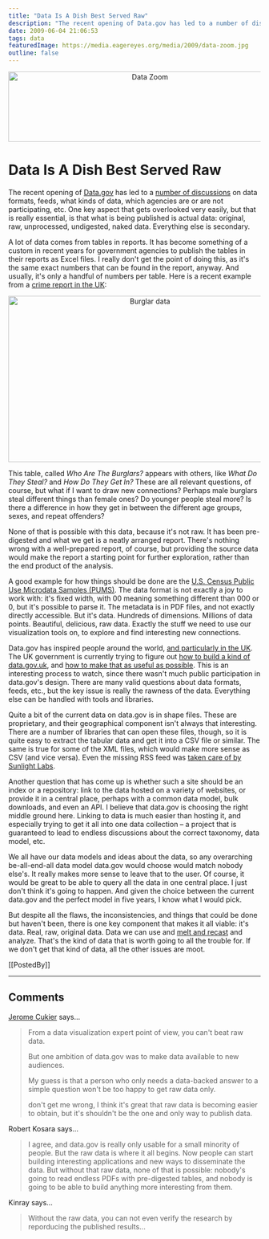 ```yaml
---
title: "Data Is A Dish Best Served Raw"
description: "The recent opening of Data.gov has led to a number of discussions on data formats, feeds, what kinds of data, which agencies are or are not participating, etc. One key aspect that gets overlooked very easily, but that is really essential, is that what is being published is actual data: original, raw, unprocessed, undigested, naked data. Everything else is secondary."
date: 2009-06-04 21:06:53
tags: data
featuredImage: https://media.eagereyes.org/media/2009/data-zoom.jpg
outline: false
---
```


<p align="center"><img src="https://media.eagereyes.org/media/2009/data-zoom.jpg" border="0" alt="Data Zoom" width="550" height="140" /></p>

# Data Is A Dish Best Served Raw

The recent opening of <a href="http://data.gov/" target="_blank">Data.gov</a> has led to a <a href="http://sunlightlabs.com/blog/2009/05/28/what-id-change-about-datagov/" target="_blank">number of discussions</a> on data formats, feeds, what kinds of data, which agencies are or are not participating, etc. One key aspect that gets overlooked very easily, but that is really essential, is that what is being published is actual data: original, raw, unprocessed, undigested, naked data. Everything else is secondary.

A lot of data comes from tables in reports. It has become something of a custom in recent years for government agencies to publish the tables in their reports as Excel files. I really don't get the point of doing this, as it's the same exact numbers that can be found in the report, anyway. And usually, it's only a handful of numbers per table. Here is a recent example from a <a href="http://www.guardian.co.uk/news/datablog/2009/may/21/ukcrime-police">crime report in the UK</a>:

<p align="center"><img src="https://media.eagereyes.org/media/2009/burglars.png" border="0" alt="Burglar data" width="550" height="331" /></p>

This table, called <em>Who Are The Burglars?</em> appears with others, like <em>What Do They Steal?</em> and <em>How Do They Get In?</em> These are all relevant questions, of course, but what if I want to draw new connections? Perhaps male burglars steal different things than female ones? Do younger people steal more? Is there a difference in how they get in between the different age groups, sexes, and repeat offenders?

None of that is possible with this data, because it's not raw. It has been pre-digested and what we get is a neatly arranged report. There's nothing wrong with a well-prepared report, of course, but providing the source data would make the report a starting point for further exploration, rather than the end product of the analysis.

A good example for how things should be done are the <a href="http://www.census.gov/main/www/pums.html">U.S. Census Public Use Microdata Samples (PUMS)</a>. The data format is not exactly a joy to work with: it's fixed width, with 00 meaning something different than 000 or 0, but it's possible to parse it. The metadata is in PDF files, and not exactly directly accessible. But it's data. Hundreds of dimensions. Millions of data points. Beautiful, delicious, raw data. Exactly the stuff we need to use our visualization tools on, to explore and find interesting new connections.

Data.gov has inspired people around the world, <a href="http://www.guardian.co.uk/news/datablog/2009/may/28/barack-obama">and particularly in the UK</a>. The UK government is currently trying to figure out <a href="http://powerofinformation.wordpress.com/">how to build a kind of data.gov.uk</a>, and <a href="http://blogs.cabinetoffice.gov.uk/digitalengagement/post/2009/05/22/Information-and-how-to-make-it-useful.aspx">how to make that as useful as possible</a>. This is an interesting process to watch, since there wasn't much public participation in data.gov's design. There are many valid questions about data formats, feeds, etc., but the key issue is really the rawness of the data. Everything else can be handled with tools and libraries.

Quite a bit of the current data on data.gov is in shape files. These are proprietary, and their geographical component isn't always that interesting. There are a number of libraries that can open these files, though, so it is quite easy to extract the tabular data and get it into a CSV file or similar. The same is true for some of the XML files, which would make more sense as CSV (and vice versa). Even the missing RSS feed was <a href="http://sunlightlabs.com/blog/2009/05/22/keeping-eye-datagov/">taken care of by Sunlight Labs</a>.

Another question that has come up is whether such a site should be an index or a repository: link to the data hosted on a variety of websites, or provide it in a central place, perhaps with a common data model, bulk downloads, and even an API. I believe that data.gov is choosing the right middle ground here. Linking to data is much easier than hosting it, and especially trying to get it all into one data collection &ndash; a project that is guaranteed to lead to endless discussions about the correct taxonomy, data model, etc.

We all have our data models and ideas about the data, so any overarching be-all-end-all data model data.gov would choose would match nobody else's. It really makes more sense to leave that to the user. Of course, it would be great to be able to query all the data in one central place. I just don't think it's going to happen. And given the choice between the current data.gov and the perfect model in five years, I know what I would pick.

But despite all the flaws, the inconsistencies, and things that could be done but haven't been, there is one key component that makes it all viable: it's data. Real, raw, original data. Data we can use and <a href="http://had.co.nz/thesis/">melt and recast</a> and analyze. That's the kind of data that is worth going to all the trouble for. If we don't get that kind of data, all the other issues are moot.

[[PostedBy]]

<aside class="comments">

---
## Comments

<a href="http://jeromecukier.net" rel="nofollow noopener" target="_blank">Jerome Cukier</a> says…
>	<p>From a data visualization expert point of view, you can't beat raw data. </p>
>	<p>But one ambition of data.gov was to make data available to new audiences.</p>
>	<p>My guess is that a person who only needs a data-backed answer to a simple question won't be too happy to get raw data only. </p>
>	<p>don't get me wrong, I think it's great that raw data is becoming easier to obtain, but it's shouldn't be the one and only way to publish data.</p>

Robert Kosara says…
>	<p>I agree, and data.gov is really only usable for a small minority of people. But the raw data is where it all begins. Now people can start building interesting applications and new ways to disseminate the data. But without that raw data, none of that is possible: nobody's going to read endless PDFs with pre-digested tables, and nobody is going to be able to build anything more interesting from them.</p>

Kinray says…
>	<p>Without the raw data, you can not even verify the research by reporducing the published results...</p>

</aside>

